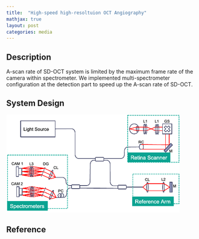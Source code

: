 ```yaml
---
title:  "High-speed high-resoltuion OCT Angiography"
mathjax: true
layout: post
categories: media
---
```


## Description

 A-scan rate of SD-OCT system is limited by the maximum frame rate of the camera within spectrometer. We implemented multi-spectrometer configuration at the detection part to speed up the A-scan rate of SD-OCT. 

 ## System Design

 ![System Diagram](/assets/img/project2-1.png)

 ## Reference
